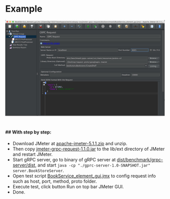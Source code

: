 # Example

<img src="../asset/benchmark-testscript-grpc.jpg" width="720px" style="padding-bottom: 20px"/>

#### ## With step by step:

- Download JMeter at [apache-jmeter-5.1.1.zip](https://archive.apache.org/dist/jmeter/binaries/apache-jmeter-5.1.1.zip) and unzip.
- Then copy [jmeter-grpc-request-1.1.0.jar](../bin/jmeter-grpc-request-1.1.0.jar) to the lib/ext directory of JMeter and restart JMeter.
- Start gRPC server, go to binary of gRPC server at [dist/benchmark/grpc-server/dist](../benchmark/grpc-server/dist), and start `java -cp "./gprc-server-1.0-SNAPSHOT.jar" server.BookStoreServer`.
- Open test script [BookService_element_gui.jmx](../benchmark/BookService_element_gui.jmx) to config request info such as host, port, method, proto folder.
- Execute test, click button Run on top bar JMeter GUI.
- Done.
